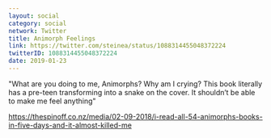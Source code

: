 ```yaml
---
layout: social
category: social
network: Twitter
title: Animorph Feelings
link: https://twitter.com/steinea/status/1088314455048372224
twitterID: 1088314455048372224
date: 2019-01-23
---
```


"What are you doing to me, Animorphs? Why am I crying? This book literally has a pre-teen transforming into a snake on the cover. It shouldn’t be able to make me feel anything"

<https://thespinoff.co.nz/media/02-09-2018/i-read-all-54-animorphs-books-in-five-days-and-it-almost-killed-me>
